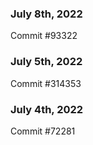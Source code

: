 ### July 8th, 2022

Commit #93322

### July 5th, 2022

Commit #314353


### July 4th, 2022

Commit #72281
